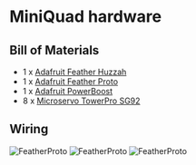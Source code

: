 # MiniQuad hardware

## Bill of Materials
- 1 x [Adafruit Feather Huzzah](https://www.adafruit.com/product/2821) 
- 1 x [Adafruit Feather Proto](https://www.adafruit.com/product/2884)
- 1 x [Adafruit PowerBoost](https://www.adafruit.com/product/2030)
- 8 x [Microservo TowerPro SG92](https://www.adafruit.com/product/169)

## Wiring
![FeatherProto](https://github.com/wibauxl/MiniQuad/tree/master/hardware/FeatherProto.jpg)
![FeatherProto](https://github.com/wibauxl/MiniQuad/tree/master/hardware/FeatherProto.png)
![FeatherProto](https://github.com/wibauxl/MiniQuad/tree/master/hardware/FeatherProto.svg)